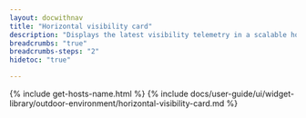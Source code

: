 ```yaml
---
layout: docwithnav
title: "Horizontal visibility card"
description: "Displays the latest visibility telemetry in a scalable horizontal layout."
breadcrumbs: "true"
breadcrumbs-steps: "2"
hidetoc: "true"

---
```

{% include get-hosts-name.html %}
{% include docs/user-guide/ui/widget-library/outdoor-environment/horizontal-visibility-card.md %}
